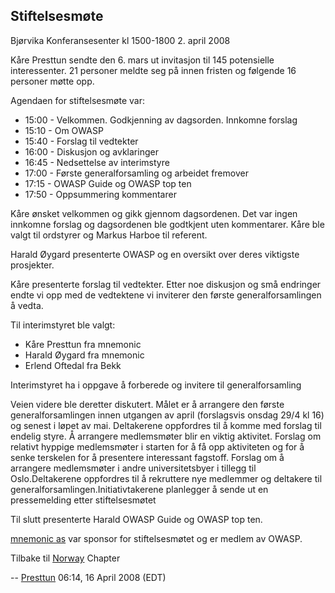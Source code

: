 ## Stiftelsesmøte

Bjørvika Konferansesenter kl 1500-1800 2. april 2008

Kåre Presttun sendte den 6. mars ut invitasjon til 145 potensielle
interessenter. 21 personer meldte seg på innen fristen og følgende 16
personer møtte opp.

Agendaen for stiftelsesmøte var:

  - 15:00 - Velkommen. Godkjenning av dagsorden. Innkomne forslag
  - 15:10 - Om OWASP
  - 15:40 - Forslag til vedtekter
  - 16:00 - Diskusjon og avklaringer
  - 16:45 - Nedsettelse av interimstyre
  - 17:00 - Første generalforsamling og arbeidet fremover
  - 17:15 - OWASP Guide og OWASP top ten
  - 17:50 - Oppsummering kommentarer

Kåre ønsket velkommen og gikk gjennom dagsordenen. Det var ingen
innkomne forslag og dagsordenen ble godtkjent uten kommentarer. Kåre ble
valgt til ordstyrer og Markus Harboe til referent.

Harald Øygard presenterte OWASP og en oversikt over deres viktigste
prosjekter.

Kåre presenterte forslag til vedtekter. Etter noe diskusjon og små
endringer endte vi opp med de vedtektene vi inviterer den første
generalforsamlingen å vedta.

Til interimstyret ble valgt:

  - Kåre Presttun fra mnemonic
  - Harald Øygard fra mnemonic
  - Erlend Oftedal fra Bekk

Interimstyret ha i oppgave å forberede og invitere til generalforsamling

Veien videre ble deretter diskutert. Målet er å arrangere den første
generalforsamlingen innen utgangen av april (forslagsvis onsdag 29/4 kl
16) og senest i løpet av mai. Deltakerene oppfordres til å komme med
forslag til endelig styre. Å arrangere medlemsmøter blir en viktig
aktivitet. Forslag om relativt hyppige medlemsmøter i starten for å få
opp aktiviteten og for å senke terskelen for å presentere interessant
fagstoff. Forslag om å arrangere medlemsmøter i andre universitetsbyer i
tillegg til Oslo.Deltakerene oppfordres til å rekruttere nye medlemmer
og deltakere til generalforsamlingen.Initiativtakerene planlegger å
sende ut en pressemelding etter stiftelsesmøtet

Til slutt presenterte Harald OWASP Guide og OWASP top ten.

[mnemonic as](http://www.mnemonic.no/) var sponsor for stiftelsesmøtet
og er medlem av OWASP.

Tilbake til [Norway](Norway "wikilink") Chapter

\-- [Presttun](User:Presttun "wikilink") 06:14, 16 April 2008 (EDT)